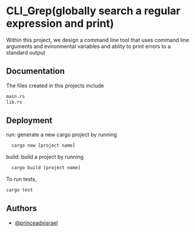 
# CLI_Grep(globally search a regular expression and print)

Within this project, we design a command line tool that uses command line arguments and evironmental variables and ablity to print errors to a standard output



## Documentation

The files created in this projects include
```bash
main.rs
lib.rs
```


## Deployment
run:
generate a new cargo project by running

```bash
  cargo new [project name]
```
build:
build a project by running
```bash
  cargo build [project name]
```


To run tests,
```bash
cargo test
```



## Authors

- [@princeadxisrael](https://www.github.com/princeadxisrael)
